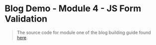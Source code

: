# Blog Demo - Module 4 - JS Form Validation

> The source code for module one of the blog building guide found [here](https://steven-klein.github.io/blog-guide/4-js-form-validation/).
